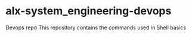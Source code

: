 # alx-system_engineering-devops
Devops repo
This repository contains the commands used in Shell basics

